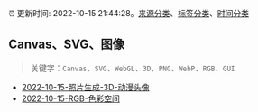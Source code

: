 :alarm_clock: 更新时间: 2022-10-15 21:44:28。[来源分类](../README.md)、[标签分类](../TAGS.md)、[时间分类](../TIMELINE.md)

## Canvas、SVG、图像


> 关键字：`Canvas`、`SVG`、`WebGL`、`3D`、`PNG`、`WebP`、`RGB`、`GUI`



- [2022-10-15-照片生成-3D-动漫头像](https://www.v2ex.com/t/887215) 
- [2022-10-15-RGB-色彩空间](https://www.v2ex.com/t/887206) 